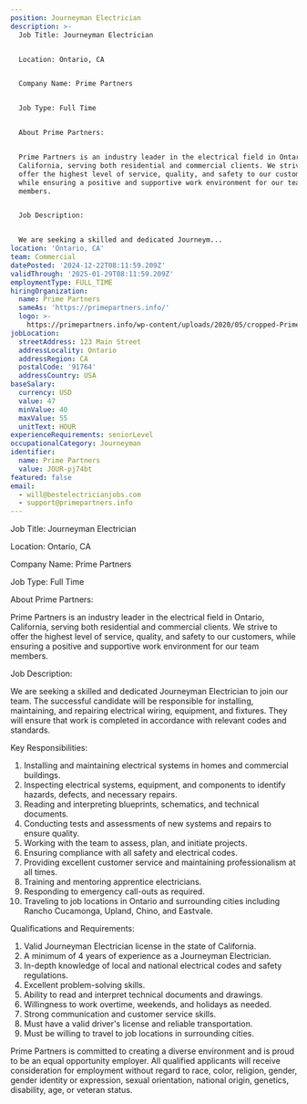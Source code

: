 ```yaml
---
position: Journeyman Electrician
description: >-
  Job Title: Journeyman Electrician


  Location: Ontario, CA


  Company Name: Prime Partners


  Job Type: Full Time


  About Prime Partners:


  Prime Partners is an industry leader in the electrical field in Ontario,
  California, serving both residential and commercial clients. We strive to
  offer the highest level of service, quality, and safety to our customers,
  while ensuring a positive and supportive work environment for our team
  members. 


  Job Description:


  We are seeking a skilled and dedicated Journeym...
location: 'Ontario, CA'
team: Commercial
datePosted: '2024-12-22T08:11:59.209Z'
validThrough: '2025-01-29T08:11:59.209Z'
employmentType: FULL_TIME
hiringOrganization:
  name: Prime Partners
  sameAs: 'https://primepartners.info/'
  logo: >-
    https://primepartners.info/wp-content/uploads/2020/05/cropped-Prime-Partners-Logo-NO-BG-1-1.png
jobLocation:
  streetAddress: 123 Main Street
  addressLocality: Ontario
  addressRegion: CA
  postalCode: '91764'
  addressCountry: USA
baseSalary:
  currency: USD
  value: 47
  minValue: 40
  maxValue: 55
  unitText: HOUR
experienceRequirements: seniorLevel
occupationalCategory: Journeyman
identifier:
  name: Prime Partners
  value: JOUR-pj74bt
featured: false
email:
  - will@bestelectricianjobs.com
  - support@primepartners.info
---
```




Job Title: Journeyman Electrician

Location: Ontario, CA

Company Name: Prime Partners

Job Type: Full Time

About Prime Partners:

Prime Partners is an industry leader in the electrical field in Ontario, California, serving both residential and commercial clients. We strive to offer the highest level of service, quality, and safety to our customers, while ensuring a positive and supportive work environment for our team members. 

Job Description:

We are seeking a skilled and dedicated Journeyman Electrician to join our team. The successful candidate will be responsible for installing, maintaining, and repairing electrical wiring, equipment, and fixtures. They will ensure that work is completed in accordance with relevant codes and standards.

Key Responsibilities:

1. Installing and maintaining electrical systems in homes and commercial buildings.
2. Inspecting electrical systems, equipment, and components to identify hazards, defects, and necessary repairs.
3. Reading and interpreting blueprints, schematics, and technical documents.
4. Conducting tests and assessments of new systems and repairs to ensure quality.
5. Working with the team to assess, plan, and initiate projects.
6. Ensuring compliance with all safety and electrical codes.
7. Providing excellent customer service and maintaining professionalism at all times.
8. Training and mentoring apprentice electricians.
9. Responding to emergency call-outs as required.
10. Traveling to job locations in Ontario and surrounding cities including Rancho Cucamonga, Upland, Chino, and Eastvale.

Qualifications and Requirements:

1. Valid Journeyman Electrician license in the state of California.
2. A minimum of 4 years of experience as a Journeyman Electrician.
3. In-depth knowledge of local and national electrical codes and safety regulations.
4. Excellent problem-solving skills.
5. Ability to read and interpret technical documents and drawings.
6. Willingness to work overtime, weekends, and holidays as needed.
7. Strong communication and customer service skills.
8. Must have a valid driver's license and reliable transportation.
9. Must be willing to travel to job locations in surrounding cities.

Prime Partners is committed to creating a diverse environment and is proud to be an equal opportunity employer. All qualified applicants will receive consideration for employment without regard to race, color, religion, gender, gender identity or expression, sexual orientation, national origin, genetics, disability, age, or veteran status.
